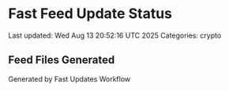 # Fast Feed Update Status
Last updated: Wed Aug 13 20:52:16 UTC 2025
Categories: crypto

## Feed Files Generated

Generated by Fast Updates Workflow
